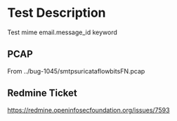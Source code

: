 # Test Description
Test mime email.message_id keyword

## PCAP
From ../bug-1045/smtpsuricataflowbitsFN.pcap

## Redmine Ticket
https://redmine.openinfosecfoundation.org/issues/7593
